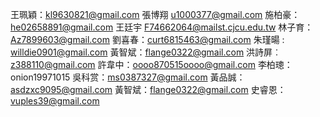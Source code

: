 王珮穎：kl9630821@gmail.com
張博翔 u1000377@gmail.com
施柏豪：he02658891@gmail.com
王廷宇 F74662064@mailst.cjcu.edu.tw
林子育：Az7899603@gmail.com
劉喜春：curt6815463@gmail.com
朱瑾暘 : willdie0901@gmail.com
黃智斌：flange0322@gmail.com
洪詩屏︰z388110@gmail.com
許韋中：oooo870515oooo@gmail.com
李柏璁：onion19971015
吳科赏：ms0387327@gmail.com
黃品誠：asdzxc9095@gmail.com
黃智斌：flange0322@gmail.com
史睿恩：vuples39@gmail.com
